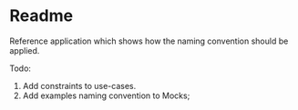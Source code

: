# Readme

Reference application which shows how the naming convention should be applied.

Todo:

1. Add constraints to use-cases.
2. Add examples naming convention to Mocks;